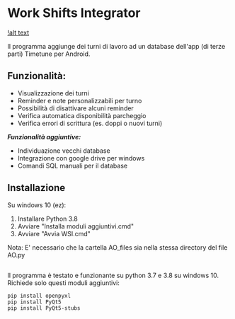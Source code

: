 # Work Shifts Integrator
[!alt text](https://raw.githubusercontent.com/Grawa/WorkShiftsIntegrator/master/Immagini/wsi_demo.bmp)

Il programma aggiunge dei turni di lavoro ad un database dell'app (di terze parti) Timetune per Android.

## Funzionalità:
- Visualizzazione dei turni
- Reminder e note personalizzabili per turno
- Possibilità di disattivare alcuni reminder
- Verifica automatica disponibilità parcheggio
- Verifica errori di scrittura (es. doppi o nuovi turni)

***Funzionalità aggiuntive:***
- Individuazione vecchi database
- Integrazione con google drive per windows
- Comandi SQL manuali per il database

## Installazione
Su windows 10 (ez):
1. Installare Python 3.8
2. Avviare "Installa moduli aggiuntivi.cmd"
3. Avviare "Avvia WSI.cmd"

Nota: E' necessario che la cartella AO_files sia nella stessa directory del file AO.py
##
Il programma è testato e funzionante su python 3.7 e 3.8 su windows 10. Richiede solo questi moduli aggiuntivi:
```shell
pip install openpyxl
pip install PyQt5
pip install PyQt5-stubs
```

